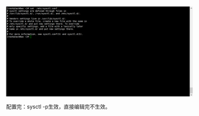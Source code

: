 ![image-20240206185254653](assets/7.Linux内核参数设置文件（系统优化）/image-20240206185254653.png)

配置完：sysctl -p生效，直接编辑完不生效。